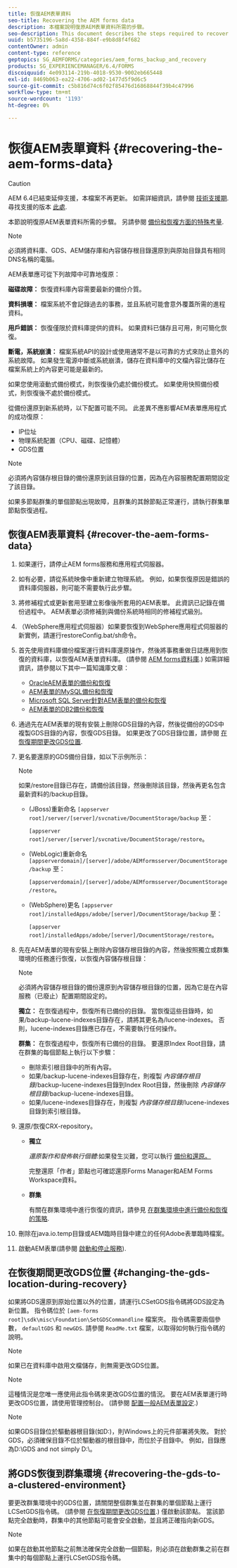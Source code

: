 ```yaml
---
title: 恢復AEM表單資料
seo-title: Recovering the AEM forms data
description: 本檔案說明復原AEM表單資料所需的步驟。
seo-description: This document describes the steps required to recover the AEM forms data.
uuid: b5735196-5a8d-4358-884f-e9b8d8f4f682
contentOwner: admin
content-type: reference
geptopics: SG_AEMFORMS/categories/aem_forms_backup_and_recovery
products: SG_EXPERIENCEMANAGER/6.4/FORMS
discoiquuid: 4e093114-219b-4018-9530-9002eb665448
exl-id: 8469b063-ea22-4706-ad02-1477d5f9d6c5
source-git-commit: c5b816d74c6f02f85476d16868844f39b4c47996
workflow-type: tm+mt
source-wordcount: '1193'
ht-degree: 0%

---
```


# 恢復AEM表單資料 {#recovering-the-aem-forms-data}

>[!CAUTION]
>
>AEM 6.4已結束延伸支援，本檔案不再更新。 如需詳細資訊，請參閱 [技術支援期](https://helpx.adobe.com//tw/support/programs/eol-matrix.html). 尋找支援的版本 [此處](https://experienceleague.adobe.com/docs/).

本節說明復原AEM表單資料所需的步驟。 另請參閱 [備份和恢複方面的特殊考量](/help/forms/using/admin-help/backup-recovery-strategy-aem-forms.md#special-considerations-for-backup-and-recovery).

>[!NOTE]
>
>必須將資料庫、GDS、AEM儲存庫和內容儲存根目錄還原到與原始目錄具有相同DNS名稱的電腦。

AEM表單應可從下列故障中可靠地復原：

**磁碟故障：** 恢復資料庫內容需要最新的備份介質。

**資料損壞：** 檔案系統不會記錄過去的事務，並且系統可能會意外覆蓋所需的進程資料。

**用戶錯誤：** 恢復僅限於資料庫提供的資料。 如果資料已儲存且可用，則可簡化恢復。

**斷電，系統崩潰：** 檔案系統API的設計或使用通常不是以可靠的方式來防止意外的系統故障。 如果發生電源中斷或系統崩潰，儲存在資料庫中的文檔內容比儲存在檔案系統上的內容更可能是最新的。

如果您使用滾動式備份模式，則恢復後仍處於備份模式。 如果使用快照備份模式，則恢復後不處於備份模式。

從備份還原到新系統時，以下配置可能不同。 此差異不應影響AEM表單應用程式的成功復原：

* IP位址
* 物理系統配置（CPU、磁碟、記憶體）
* GDS位置

>[!NOTE]
>
>必須將內容儲存根目錄的備份還原到該目錄的位置，因為在內容服務配置期間設定了該目錄。

如果多節點群集的單個節點出現故障，且群集的其餘節點正常運行，請執行群集單節點恢復過程。

## 恢復AEM表單資料 {#recover-the-aem-forms-data}

1. 如果運行，請停止AEM forms服務和應用程式伺服器。
1. 如有必要，請從系統映像中重新建立物理系統。 例如，如果恢復原因是錯誤的資料庫伺服器，則可能不需要執行此步驟。
1. 將修補程式或更新套用至建立影像後所套用的AEM表單。 此資訊已記錄在備份過程中。 AEM表單必須修補到與備份系統時相同的修補程式級別。
1. （WebSphere應用程式伺服器）如果要恢復到WebSphere應用程式伺服器的新實例，請運行restoreConfig.bat/sh命令。
1. 首先使用資料庫備份檔案運行資料庫還原操作，然後將事務重做日誌應用到恢復的資料庫，以恢復AEM表單資料庫。 (請參閱 [AEM forms資料庫](/help/forms/using/admin-help/files-back-recover.md#aem-forms-database).) 如需詳細資訊，請參閱以下其中一篇知識庫文章：

   * [OracleAEM表單的備份和恢復](https://www.adobe.com/go/kb403624)
   * [AEM表單的MySQL備份和恢復](https://www.adobe.com/go/kb403625)
   * [Microsoft SQL Server針對AEM表單的備份和恢復](https://www.adobe.com/go/kb403623)
   * [AEM表單的DB2備份和恢復](https://www.adobe.com/go/kb403626)

1. 通過先在AEM表單的現有安裝上刪除GDS目錄的內容，然後從備份的GDS中複製GDS目錄的內容，恢復GDS目錄。 如果更改了GDS目錄位置，請參閱 [在恢復期間更改GDS位置](recovering-aem-forms-data.md#changing-the-gds-location-during-recovery).
1. 更名要還原的GDS備份目錄，如以下示例所示：

   >[!NOTE]
   >
   >如果/restore目錄已存在，請備份該目錄，然後刪除該目錄，然後再更名包含最新資料的/backup目錄。

   * (JBoss)重新命名 `[appserver root]/server/[server]/svcnative/DocumentStorage/backup` 至：

      `[appserver root]/server/[server]/svcnative/DocumentStorage/restore`。

   * (WebLogic)重新命名 `[appserverdomain]/[server]/adobe/AEMformsserver/DocumentStorage/backup` 至：

      `[appserverdomain]/[server]/adobe/AEMformsserver/DocumentStorage/restore`。

   * (WebSphere)更名 `[appserver root]/installedApps/adobe/[server]/DocumentStorage/backup` 至：

      `[appserver root]/installedApps/adobe/[server]/DocumentStorage/restore`。

1. 先在AEM表單的現有安裝上刪除內容儲存根目錄的內容，然後按照獨立或群集環境的任務進行恢復，以恢復內容儲存根目錄：

   >[!NOTE]
   >
   >必須將內容儲存根目錄的備份還原到內容儲存根目錄的位置，因為它是在內容服務（已廢止）配置期間設定的。

   **獨立：** 在恢復過程中，恢復所有已備份的目錄。 當恢復這些目錄時，如果/backup-lucene-indexes目錄存在，請將其更名為/lucene-indexes。 否則，lucene-indexes目錄應已存在，不需要執行任何操作。

   **群集：** 在恢復過程中，恢復所有已備份的目錄。 要還原Index Root目錄，請在群集的每個節點上執行以下步驟：

   * 刪除索引根目錄中的所有內容。
   * 如果/backup-lucene-indexes目錄存在，則複製 *內容儲存根目錄*/backup-lucene-indexes目錄到Index Root目錄，然後刪除 *內容儲存根目錄*/backup-lucene-indexes目錄。
   * 如果/lucene-indexes目錄存在，則複製 *內容儲存根目錄*/lucene-indexes目錄到索引根目錄。

1. 還原/恢復CRX-repository。

   * **獨立**

      *還原製作和發佈執行個體*:如果發生災難，您可以執行 [備份和還原。](https://docs.adobe.com/docs/en/crx/current/administering/backup_and_restore.html)

      完整還原「作者」節點也可確認還原Forms Manager和AEM Forms Workspace資料。

   * **群集**

      有關在群集環境中進行恢復的資訊，請參見 [在群集環境中進行備份和恢復的策略](/help/forms/using/admin-help/strategy-backup-restore-clustered-environment.md#strategy-for-backup-and-restore-in-a-clustered-environment).

1. 刪除在java.io.temp目錄或AEM臨時目錄中建立的任何Adobe表單臨時檔案。
1. 啟動AEM表單(請參閱 [啟動和停止服務](/help/forms/using/admin-help/starting-stopping-services.md#starting-and-stopping-services))<!-- BROKEN LINK and the application server(s) (see [Maintaining the Application Server](/forms/using/admin-help/topics/maintaining-the-application-server.md))-->.

## 在恢復期間更改GDS位置 {#changing-the-gds-location-during-recovery}

如果將GDS還原到原始位置以外的位置，請運行LCSetGDS指令碼將GDS設定為新位置。 指令碼位於 `[aem-forms root]\sdk\misc\Foundation\SetGDSCommandline` 檔案夾。 指令碼需要兩個參數， `defaultGDS` 和 `newGDS`. 請參閱 `ReadMe.txt` 檔案，以取得如何執行指令碼的說明。

>[!NOTE]
>
>如果已在資料庫中啟用文檔儲存，則無需更改GDS位置。

>[!NOTE]
>
>這種情況是您唯一應使用此指令碼來更改GDS位置的情況。 要在AEM表單運行時更改GDS位置，請使用管理控制台。 (請參閱 [配置一般AEM表單設定](/help/forms/using/admin-help/configure-general-aem-forms-settings.md#configure-general-aem-forms-settings).)

>[!NOTE]
>
>如果GDS目錄位於驅動器根目錄(如D:\)，則Windows上的元件部署將失敗。 對於GDS，必須確保目錄不位於驅動器的根目錄中，而位於子目錄中。 例如，目錄應為D:\GDS and not simply D:\。

## 將GDS恢復到群集環境 {#recovering-the-gds-to-a-clustered-environment}

要更改群集環境中的GDS位置，請關閉整個群集並在群集的單個節點上運行LCSetGDS指令碼。 (請參閱 [在恢復期間更改GDS位置](recovering-aem-forms-data.md#changing-the-gds-location-during-recovery).) 僅啟動該節點。 當該節點完全啟動時，群集中的其他節點可能會安全啟動，並且將正確指向新GDS。

>[!NOTE]
>
>如果在啟動其他節點之前無法確保完全啟動一個節點，則必須在啟動群集之前在群集中的每個節點上運行LCSetGDS指令碼。
